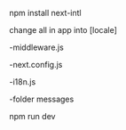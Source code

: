 npm install next-intl

change all in app into [locale]

-middleware.js

-next.config.js

-i18n.js

-folder messages

npm run dev
